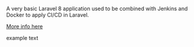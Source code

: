 A very basic Laravel 8 application used to be combined with Jenkins and Docker to apply CI/CD in Laravel. 

[More info here](https://medium.com/@danielgara/configure-laravel-8-for-ci-cd-with-jenkins-and-github-part-1-58b9be304292)

example text

